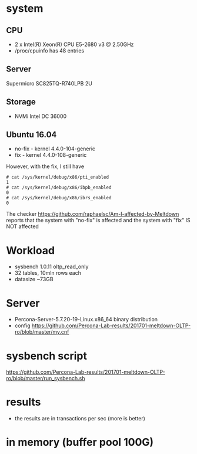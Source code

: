 # system

## CPU
* 2 x Intel(R) Xeon(R) CPU E5-2680 v3 @ 2.50GHz
* /proc/cpuinfo has 48 entries

## Server
Supermicro SC825TQ-R740LPB 2U

## Storage
* NVMi Intel DC 36000 

## Ubuntu 16.04
* no-fix - kernel  4.4.0-104-generic
* fix - kernel 4.4.0-108-generic

However, with the fix, I still have
```
# cat /sys/kernel/debug/x86/pti_enabled
1
# cat /sys/kernel/debug/x86/ibpb_enabled
0
# cat /sys/kernel/debug/x86/ibrs_enabled
0
```
The checker https://github.com/raphaelsc/Am-I-affected-by-Meltdown
reports that the system with "no-fix" is affected and the system with "fix" IS NOT affected

# Workload
* sysbench 1.0.11 oltp_read_only
* 32 tables, 10mln rows each
* datasize ~73GB

# Server
* Percona-Server-5.7.20-19-Linux.x86_64 binary distribution
* config https://github.com/Percona-Lab-results/201701-meltdown-OLTP-ro/blob/master/my.cnf

# sysbench script
https://github.com/Percona-Lab-results/201701-meltdown-OLTP-ro/blob/master/run_sysbench.sh


# results
* the results are in transactions per sec (more is better)

# in memory (buffer pool 100G)



